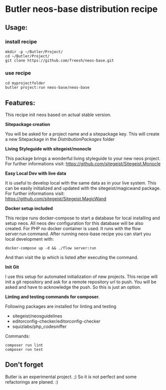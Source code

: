 # Butler neos-base distribution recipe

## Usage:

### install recipe
```
mkdir -p ~/Butler/Project/
cd ~/Butler/Project/
git clone https://github.com/freesh/neos-base.git
```

### use recipe

```
cd myprojectfolder
butler project:run neos-base/neos-base
```

## Features:

This recipe init neos based on actual stable version.


**Sitepackage creation**

You will be asked for a project name and a sitepackage key. This will create a new Sitepackage in the _DistributionPackages_ folder


**Living Styleguide with sitegeist/monocle**

This package brings a wonderful living styleguide to your new neos project.
For further informations visit: https://github.com/sitegeist/Sitegeist.Monocle


**Easy Local Dev with live data**

It is useful to develop local with the same data as in your live system.
This can be easily initialized and updated with the sitegeist/magicwand package.
For further informations visit: https://github.com/sitegeist/Sitegeist.MagicWand


**Docker setup included**

This recipe runs docker-compose to start a database for local installing and setup neos.
All neos dev configuration for this database will be also created.
For PHP no docker container is used. It runs with the flow server:run command.
After running neos-base recipe you can start you local development with:

```
docker-compose up -d && ./flow server:run
```

And than visit the ip which is listed after executing the command.

**Init Git**

I use this setup for automated initialization of new projects.
This recipe will init a git repository and ask for a remote repository url to push.
You will be asked and have to acknowledge the push. So this is just an option.


**Linting and testing commands for composer.**

Following packages are installed for linting and testing

- sitegeist/neosguidelines
- editorconfig-checker/editorconfig-checker
- squizlabs/php_codesniffer

Commands:
```
composer run lint
composer run test
```


## Don't forget
Butler is an experimental project. ;) So it is not perfect and some refactorings are planed. :)
